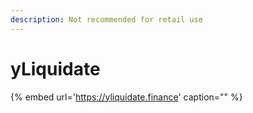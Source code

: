 ```yaml
---
description: Not recommended for retail use
---
```


# yLiquidate

{% embed url='https://yliquidate.finance' caption="" %}

